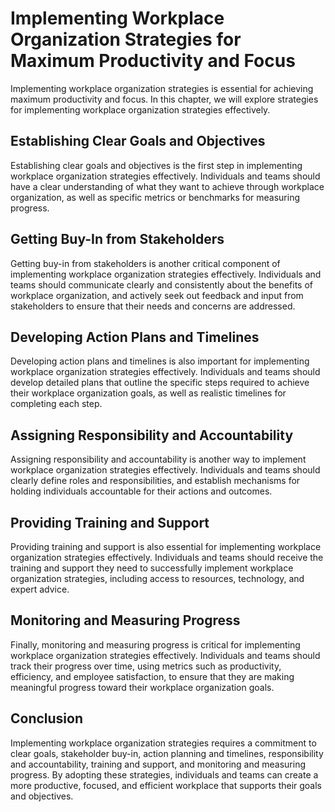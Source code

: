 # Implementing Workplace Organization Strategies for Maximum Productivity and Focus

Implementing workplace organization strategies is essential for achieving maximum productivity and focus. In this chapter, we will explore strategies for implementing workplace organization strategies effectively.

Establishing Clear Goals and Objectives
---------------------------------------

Establishing clear goals and objectives is the first step in implementing workplace organization strategies effectively. Individuals and teams should have a clear understanding of what they want to achieve through workplace organization, as well as specific metrics or benchmarks for measuring progress.

Getting Buy-In from Stakeholders
--------------------------------

Getting buy-in from stakeholders is another critical component of implementing workplace organization strategies effectively. Individuals and teams should communicate clearly and consistently about the benefits of workplace organization, and actively seek out feedback and input from stakeholders to ensure that their needs and concerns are addressed.

Developing Action Plans and Timelines
-------------------------------------

Developing action plans and timelines is also important for implementing workplace organization strategies effectively. Individuals and teams should develop detailed plans that outline the specific steps required to achieve their workplace organization goals, as well as realistic timelines for completing each step.

Assigning Responsibility and Accountability
-------------------------------------------

Assigning responsibility and accountability is another way to implement workplace organization strategies effectively. Individuals and teams should clearly define roles and responsibilities, and establish mechanisms for holding individuals accountable for their actions and outcomes.

Providing Training and Support
------------------------------

Providing training and support is also essential for implementing workplace organization strategies effectively. Individuals and teams should receive the training and support they need to successfully implement workplace organization strategies, including access to resources, technology, and expert advice.

Monitoring and Measuring Progress
---------------------------------

Finally, monitoring and measuring progress is critical for implementing workplace organization strategies effectively. Individuals and teams should track their progress over time, using metrics such as productivity, efficiency, and employee satisfaction, to ensure that they are making meaningful progress toward their workplace organization goals.

Conclusion
----------

Implementing workplace organization strategies requires a commitment to clear goals, stakeholder buy-in, action planning and timelines, responsibility and accountability, training and support, and monitoring and measuring progress. By adopting these strategies, individuals and teams can create a more productive, focused, and efficient workplace that supports their goals and objectives.

